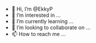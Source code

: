 - 👋 Hi, I’m @EkkyP
- 👀 I’m interested in ...
- 🌱 I’m currently learning ...
- 💞️ I’m looking to collaborate on ...
- 📫 How to reach me ...

<!---
EkkyP/EkkyP is a ✨ special ✨ repository because its `README.md` (this file) appears on your GitHub profile.
You can click the Preview link to take a look at your changes.
--->

